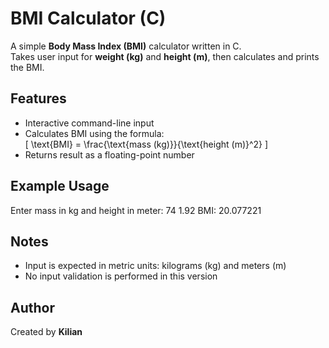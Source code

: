 # BMI Calculator (C)

A simple **Body Mass Index (BMI)** calculator written in C.  
Takes user input for **weight (kg)** and **height (m)**, then calculates and prints the BMI.

## Features

- Interactive command-line input
- Calculates BMI using the formula:  
  \[
  \text{BMI} = \frac{\text{mass (kg)}}{\text{height (m)}^2}
  \]
- Returns result as a floating-point number

## Example Usage

Enter mass in kg and height in meter: 74 1.92
BMI: 20.077221

## Notes

- Input is expected in metric units: kilograms (kg) and meters (m)
- No input validation is performed in this version

## Author

Created by **Kilian**
